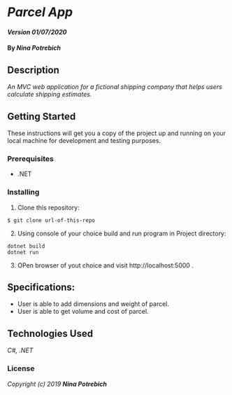 # _Parcel App_

#### _Version 01/07/2020_

#### By _**Nina Potrebich**_

## Description

_An MVC web application for a fictional shipping company that helps users calculate shipping estimates._

## Getting Started

These instructions will get you a copy of the project up and running on your local machine for development and testing purposes.

### Prerequisites

* .NET

### Installing

1. Clone this repository:
```
$ git clone url-of-this-repo
```
2. Using console of your choice build and run program in Project directory:
```
dotnet build 
dotnet run
```
3. OPen browser of yout choice and visit http://localhost:5000 .

## Specifications:
* User is able to add dimensions and weight of parcel.
* User is able to get volume and cost of parcel.

## Technologies Used

_C#, .NET_

### License

*_Copyright (c) 2019 **Nina Potrebich**_*